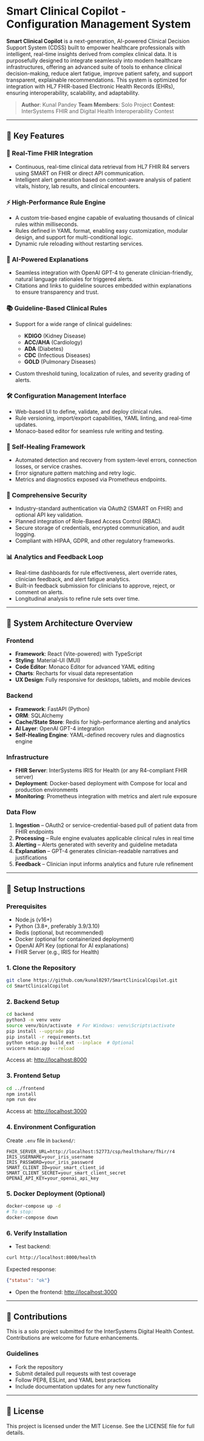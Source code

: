 # Smart Clinical Copilot - Configuration Management System

**Smart Clinical Copilot** is a next-generation, AI-powered Clinical Decision Support System (CDSS) built to empower healthcare professionals with intelligent, real-time insights derived from complex clinical data. It is purposefully designed to integrate seamlessly into modern healthcare infrastructures, offering an advanced suite of tools to enhance clinical decision-making, reduce alert fatigue, improve patient safety, and support transparent, explainable recommendations. This system is optimized for integration with HL7 FHIR-based Electronic Health Records (EHRs), ensuring interoperability, scalability, and adaptability.

> **Author**: Kunal Pandey
> **Team Members**: Solo Project
> **Contest**: InterSystems FHIR and Digital Health Interoperability Contest

---

## 🚀 Key Features

### 🔗 Real-Time FHIR Integration

* Continuous, real-time clinical data retrieval from HL7 FHIR R4 servers using SMART on FHIR or direct API communication.
* Intelligent alert generation based on context-aware analysis of patient vitals, history, lab results, and clinical encounters.

### ⚡ High-Performance Rule Engine

* A custom trie-based engine capable of evaluating thousands of clinical rules within milliseconds.
* Rules defined in YAML format, enabling easy customization, modular design, and support for multi-conditional logic.
* Dynamic rule reloading without restarting services.

### 🤖 AI-Powered Explanations

* Seamless integration with OpenAI GPT-4 to generate clinician-friendly, natural language rationales for triggered alerts.
* Citations and links to guideline sources embedded within explanations to ensure transparency and trust.

### 📚 Guideline-Based Clinical Rules

* Support for a wide range of clinical guidelines:

  * **KDIGO** (Kidney Disease)
  * **ACC/AHA** (Cardiology)
  * **ADA** (Diabetes)
  * **CDC** (Infectious Diseases)
  * **GOLD** (Pulmonary Diseases)
* Custom threshold tuning, localization of rules, and severity grading of alerts.

### 🛠️ Configuration Management Interface

* Web-based UI to define, validate, and deploy clinical rules.
* Rule versioning, import/export capabilities, YAML linting, and real-time updates.
* Monaco-based editor for seamless rule writing and testing.

### 🔄 Self-Healing Framework

* Automated detection and recovery from system-level errors, connection losses, or service crashes.
* Error signature pattern matching and retry logic.
* Metrics and diagnostics exposed via Prometheus endpoints.

### 🔐 Comprehensive Security

* Industry-standard authentication via OAuth2 (SMART on FHIR) and optional API key validation.
* Planned integration of Role-Based Access Control (RBAC).
* Secure storage of credentials, encrypted communication, and audit logging.
* Compliant with HIPAA, GDPR, and other regulatory frameworks.

### 📊 Analytics and Feedback Loop

* Real-time dashboards for rule effectiveness, alert override rates, clinician feedback, and alert fatigue analytics.
* Built-in feedback submission for clinicians to approve, reject, or comment on alerts.
* Longitudinal analysis to refine rule sets over time.

---

## 🧠 System Architecture Overview

### Frontend

* **Framework**: React (Vite-powered) with TypeScript
* **Styling**: Material-UI (MUI)
* **Code Editor**: Monaco Editor for advanced YAML editing
* **Charts**: Recharts for visual data representation
* **UX Design**: Fully responsive for desktops, tablets, and mobile devices

### Backend

* **Framework**: FastAPI (Python)
* **ORM**: SQLAlchemy
* **Cache/State Store**: Redis for high-performance alerting and analytics
* **AI Layer**: OpenAI GPT-4 integration
* **Self-Healing Engine**: YAML-defined recovery rules and diagnostics engine

### Infrastructure

* **FHIR Server**: InterSystems IRIS for Health (or any R4-compliant FHIR server)
* **Deployment**: Docker-based deployment with Compose for local and production environments
* **Monitoring**: Prometheus integration with metrics and alert rule exposure

### Data Flow

1. **Ingestion** – OAuth2 or service-credential-based pull of patient data from FHIR endpoints
2. **Processing** – Rule engine evaluates applicable clinical rules in real time
3. **Alerting** – Alerts generated with severity and guideline metadata
4. **Explanation** – GPT-4 generates clinician-readable narratives and justifications
5. **Feedback** – Clinician input informs analytics and future rule refinement

---

## 🔧 Setup Instructions

### Prerequisites

* Node.js (v16+)
* Python (3.8+, preferably 3.9/3.10)
* Redis (optional, but recommended)
* Docker (optional for containerized deployment)
* OpenAI API Key (optional for AI explanations)
* FHIR Server (e.g., IRIS for Health)

### 1. Clone the Repository

```bash
git clone https://github.com/kunal0297/SmartClinicalCopilot.git
cd SmartClinicalCopilot
```

### 2. Backend Setup

```bash
cd backend
python3 -m venv venv
source venv/bin/activate  # For Windows: venv\Scripts\activate
pip install --upgrade pip
pip install -r requirements.txt
python setup.py build_ext --inplace  # Optional
uvicorn main:app --reload
```

Access at: [http://localhost:8000](http://localhost:8000)

### 3. Frontend Setup

```bash
cd ../frontend
npm install
npm run dev
```

Access at: [http://localhost:3000](http://localhost:3000)

### 4. Environment Configuration

Create `.env` file in `backend/`:

```env
FHIR_SERVER_URL=http://localhost:52773/csp/healthshare/fhir/r4
IRIS_USERNAME=your_iris_username
IRIS_PASSWORD=your_iris_password
SMART_CLIENT_ID=your_smart_client_id
SMART_CLIENT_SECRET=your_smart_client_secret
OPENAI_API_KEY=your_openai_api_key
```

### 5. Docker Deployment (Optional)

```bash
docker-compose up -d
# To stop:
docker-compose down
```

### 6. Verify Installation

* Test backend:

```bash
curl http://localhost:8000/health
```

Expected response:

```json
{"status": "ok"}
```

* Open the frontend: [http://localhost:3000](http://localhost:3000)

---

## 🤝 Contributions

This is a solo project submitted for the InterSystems Digital Health Contest. Contributions are welcome for future enhancements.

### Guidelines

* Fork the repository
* Submit detailed pull requests with test coverage
* Follow PEP8, ESLint, and YAML best practices
* Include documentation updates for any new functionality

---

## 📄 License

This project is licensed under the MIT License. See the LICENSE file for full details.
